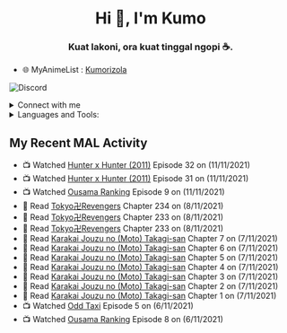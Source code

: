 <h1 align="center">Hi 👋, I'm Kumo</h1>
<h3 align="center">Kuat lakoni, ora kuat tinggal ngopi ☕.</h3>

- 🌐 MyAnimeList : [Kumorizola](https://myanimelist.net/animelist/Kumorizola)

![Discord](https://discord.c99.nl/widget/theme-3/761213268009943051.png)
<details>
      <summary>Connect with me</summary>
    <p align="left">
        <a href="https://www.facebook.com/kumori.hartley.1" target="blank"><img align="center"
                src="https://raw.githubusercontent.com/rahuldkjain/github-profile-readme-generator/master/src/images/icons/Social/facebook.svg"
                alt="kumori hartley" height="30" width="40" /></a>
        <a href="https://www.instagram.com/kumorizola/" target="blank"><img align="center"
                src="https://raw.githubusercontent.com/rahuldkjain/github-profile-readme-generator/master/src/images/icons/Social/instagram.svg"
                alt="kumorizola" height="30" width="40" /></a>
        <a href="https://discord.gg/Kumori#5882" target="blank"><img align="center"
                src="https://raw.githubusercontent.com/rahuldkjain/github-profile-readme-generator/master/src/images/icons/Social/discord.svg"
                alt="Kumori#5882" height="30" width="40" /></a>
    </p>
</details>

<details>
    <summary align="left">Languages and Tools:</summary>
<p align="left">
      <a href="https://www.w3schools.com/css/" target="_blank">
        <img src="https://raw.githubusercontent.com/devicons/devicon/master/icons/css3/css3-original-wordmark.svg"
            alt="css3" width="40" height="40" /> </a> <a href="https://www.electronjs.org" target="_blank"> <img
            src="https://raw.githubusercontent.com/devicons/devicon/master/icons/electron/electron-original.svg"
            alt="electron" width="40" height="40" /> </a> <a href="https://heroku.com" target="_blank"> <img
            src="https://www.vectorlogo.zone/logos/heroku/heroku-icon.svg" alt="heroku" width="40" height="40" /> </a>
    <a href="https://www.w3.org/html/" target="_blank"> <img
            src="https://raw.githubusercontent.com/devicons/devicon/master/icons/html5/html5-original-wordmark.svg"
            alt="html5" width="40" height="40" /> </a> <a href="https://www.java.com" target="_blank"> <img
            src="https://raw.githubusercontent.com/devicons/devicon/master/icons/java/java-original.svg" alt="java"
            width="40" height="40" /> </a> <a href="https://developer.mozilla.org/en-US/docs/Web/JavaScript"
        target="_blank"> <img
            src="https://raw.githubusercontent.com/devicons/devicon/master/icons/javascript/javascript-original.svg"
            alt="javascript" width="40" height="40" /> </a> <a href="https://www.mongodb.com/" target="_blank"> <img
            src="https://raw.githubusercontent.com/devicons/devicon/master/icons/mongodb/mongodb-original-wordmark.svg"
            alt="mongodb" width="40" height="40" /> </a> <a href="https://nodejs.org" target="_blank"> <img
            src="https://raw.githubusercontent.com/devicons/devicon/master/icons/nodejs/nodejs-original-wordmark.svg"
            alt="nodejs" width="40" height="40" /> </a> <a href="https://www.python.org" target="_blank"> <img
            src="https://raw.githubusercontent.com/devicons/devicon/master/icons/python/python-original.svg"
            alt="python" width="40" height="40" /> </a> <a href="https://www.typescriptlang.org/" target="_blank"> <img
            src="https://raw.githubusercontent.com/devicons/devicon/master/icons/typescript/typescript-original.svg" alt="typescript" width="40" height="40" /> </a>
      
</details>


<h2> My Recent MAL Activity</h2>
<!-- MAL_ACTIVITY:start -->

- 📺 Watched [Hunter x Hunter (2011)](https://myanimelist.net/anime/11061) Episode 32 on (11/11/2021)
- 📺 Watched [Hunter x Hunter (2011)](https://myanimelist.net/anime/11061) Episode 31 on (11/11/2021)
- 📺 Watched [Ousama Ranking](https://myanimelist.net/anime/40834) Episode 9 on (11/11/2021)
- 📖 Read [Tokyo卍Revengers](https://myanimelist.net/manga/104565) Chapter 234 on (8/11/2021)
- 📖 Read [Tokyo卍Revengers](https://myanimelist.net/manga/104565) Chapter 233 on (8/11/2021)
- 📖 Read [Tokyo卍Revengers](https://myanimelist.net/manga/104565) Chapter 233 on (8/11/2021)
- 📖 Read [Karakai Jouzu no (Moto) Takagi-san](https://myanimelist.net/manga/108187) Chapter 7 on (7/11/2021)
- 📖 Read [Karakai Jouzu no (Moto) Takagi-san](https://myanimelist.net/manga/108187) Chapter 6 on (7/11/2021)
- 📖 Read [Karakai Jouzu no (Moto) Takagi-san](https://myanimelist.net/manga/108187) Chapter 5 on (7/11/2021)
- 📖 Read [Karakai Jouzu no (Moto) Takagi-san](https://myanimelist.net/manga/108187) Chapter 4 on (7/11/2021)
- 📖 Read [Karakai Jouzu no (Moto) Takagi-san](https://myanimelist.net/manga/108187) Chapter 3 on (7/11/2021)
- 📖 Read [Karakai Jouzu no (Moto) Takagi-san](https://myanimelist.net/manga/108187) Chapter 2 on (7/11/2021)
- 📖 Read [Karakai Jouzu no (Moto) Takagi-san](https://myanimelist.net/manga/108187) Chapter 1 on (7/11/2021)
- 📺 Watched [Odd Taxi](https://myanimelist.net/anime/46102) Episode 5 on (6/11/2021)
- 📺 Watched [Ousama Ranking](https://myanimelist.net/anime/40834) Episode 8 on (6/11/2021)

<!-- MAL_ACTIVITY:end -->
